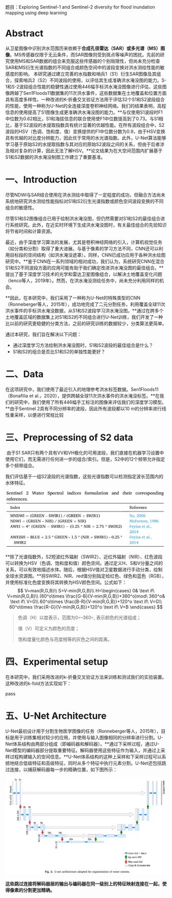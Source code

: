 题目：Exploring Sentinel-1 and Sentinel-2 diversity for flood inundation mapping using deep learning

# Abstract

从卫星图像中识别洪水范围历来依赖于**合成孔径雷达（SAR）或多光谱（MS）图像**。MS传感器仅限于无云条件，而SAR图像则受到斑点等噪声的困扰。先前的研究使用MS和SAR数据的组合来克服这些传感器的个别局限性，但尚未充分检查SAR和MS衍生光谱指数的不同组合或颜色空间中的波段变换对洪水测绘性能的敏感度的影响。 本研究通过建立完善的水指数和哨兵1（S1）衍生SAR图像及其组合，探索哨兵2（S2）不同波段的使用，以评估其生成准确洪水淹没图的能力。S-1和S-2波段组合性能的稳健性通过使用446幅手标洪水淹没图像进行评估，这些图像跨越了Sen1Floods11数据集的11次洪水事件，这些数据集在土地覆盖和位置方面具有高度多样性。一种改进的K-折叠交叉验证方法用于评估32个S1和S2波段组合的性能，使用一种称为U-Net的全连接深度卷积神经网络。我们的结果表明，高程信息的使用提高了S1图像生成更准确洪水淹没图的能力。**与仅使用S1波段时F1中位数为0.62相比，S1和海拔信息的联合使用使F1中位数提高到了0.73。与S1相比，基于S2波段的水提取指数具有统计显著的优越性能。在所有波段组合中，S2波段的HSV（色调、饱和度、值）变换提供的F1中位数分数为0.9，由于HSV变换具有优越的对比度分辨能力，因此优于常用的水光谱指数。此外，U-Net算法能够学习基于原始S2的水提取指数与其对应的原始S2波段之间的关系，但由于后者涉及相对复杂的计算，因此无法了解HSV。**论文结果为在大空间范围内扩展基于S1和S2数据的洪水淹没制图工作建立了重要基准。

# 一、Introduction

​		尽管NDWI与SAR结合使用在洪水测绘中取得了一定程度的成功，但融合方法尚未系统地研究洪水测绘性能指标对S1和S2衍生光谱指数或颜色空间波段变换的不同组合的敏感性。

​		尽管S1和S2图像组合已用于绘制洪水淹没图，但仍然需要对S1和S2的最佳组合进行系统研究。此外，在近实时环境下生成洪水淹没图时，有关最佳组合的先验知识将节省时间和计算资源。

​		最近，由于深度学习算法的发展，尤其是卷积神经网络的引入，计算机视觉任务（如分类和分割）取得了重大进展。与基于像素的学习方法不同，CNN还可以利用目标段的空间结构（如洪水淹没遮罩）。同样，CNN已成功应用于各种洪水绘图研究中。**鉴于CNN在一系列领域的相对成功，我们认为，系统研究CNN在混合S1和S2不同波段方面的应用可能有助于我们确定改进洪水淹没图的最佳组合。**提出了基于深度学习技术的光学和雷达卫星图像组合，以解决土地覆盖变化问题（Ienco等人，2019年）。然而，在洪水淹没测绘任务中，尚未充分利用同样的机会。

​		**因此，在本研究中，我们采用了一种称为U-Net的特殊类型的CNN（Ronneberger等人，2015年），成功地完成了二元分割任务，利用覆盖全球11次洪水事件的手标洪水淹没数据，从S1和S2波段学习洪水淹没图。**通过在跨多个土地覆盖区域的数据集上对S1和S2的不同组合进行U-Net训练，我们开发了一种比以前的研究更稳健的分类方法，之前的研究训练的数据较少，分类算法更简单。

通过本研究，我们旨在解决以下问题：

- 通过深度学习方法绘制洪水淹没图时，S1和S2波段的最佳组合是什么？
- S1和S2的组合是否比S1和S2的单独性能更好？

# 二、Data

在这项研究中，我们使用了最近引入的地理参考洪水标签数据。Sen1Floods11（Bonafilia et  al.，2020），提供跨越全球11次洪水事件的洪水淹没标签。**在我们的研究中，我们使用了所有446幅手工标注的图像来评估我们的深度学习模型。**由于Sentinel 2具有不同分辨率的波段，因此所有波段都以10 m的分辨率进行线性重采样，以便进行常规比较

# 三、Preprocessing of S2 data

​		由于S1  SAR只有两个具有VV和VH极化的可用波段，我们直接在机器学习设置中使用它们，而无需进行任何进一步的组合/索引。但是，S2中的12个频带允许指定多个频带组合。

​		我们评估基于一组S2波段的光谱指数，这些光谱指数可以检测指定波长范围内的水体特征。

![image-20211118221544530](阅读记录.assets/image-20211118221544530.png)

​		**除了光谱指数外，S2短波红外辐射（SWIR2）、近红外辐射（NIR）、红色波段可以转换为HSV（色调、饱和度和值）颜色空间。通过定义H、S和V分量之间的关系，可以有效地描述水体。随后，根据HSV值对卫星数据进行手动分类，绘制全球水资源图。**将SWIR2、NIR、red值分别指定给红色、绿色和蓝色（RGB），并使用标准化色度变换将其转换为HSV颜色空间。公式如下：
$$
V=max(R,G,B)\\
S=V-min(R,G,B)\\
H=\begin{cases}
0& \text if\ V=min(R,G,B)\\
(60^o\times \frac{G-B}{V-min(R,G,B)}+360^o)mod\  360^o& \text if\ V=G\\
60^o\times \frac{B-R}{V-min(R,G,B)}+120^o \text if\ V=G\\
60^o\times \frac{R-G}{V-min(R,G,B)}+120^o \text if\ V=B
\end{cases}
$$

> 色调（H）以度表示，范围为0◦–360◦, 表示颜色的光谱组成；
>
> 值（V）可定义为颜色的亮度；
>
> 饱和度量化颜色与亮度相等的灰色之间的距离。

# 四、Experimental setup

在本研究中，我们采用改进的k-折叠交叉验证方法来训练和测试我们的实验装置。这种改进的k-fold方法实现如下：

pass

# 五、U-Net Architecture

​		U-Net最初设计用于分割生物医学图像的任务（Ronneberger等人，2015年），目标是用于训练集相对较少的应用，并使用与输入图像相同的分辨率进行分割。U-Net体系结构由两部分组成（即编码器和解码器）。**通过下采样过程，通过U-Net模型的编码器部分提取重要特征。解码器使用这些特征作为输入，并通过上采样过程构建输入的空间信息。**U-Net体系结构的这种上采样和下采样过程可以系统地结合低级特征和高级特征，同时从多个特征中执行元素分割。U-Net还包括跳过连接，以捕获解码器每一步的精确位置，如下图所示：

![image-20211118223551803](阅读记录.assets/image-20211118223551803.png)

**这些跳过连接将解码器层的输出与编码器在同一级别上的特征映射连接在一起，使得像素的分割更加精确。**
